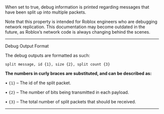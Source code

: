 When set to true, debug information is printed regarding messages that have been split up into multiple packets.

Note that this property is intended for Roblox engineers who are debugging network replication. This documentation may become outdated in the future, as Roblox’s network code is always changing behind the scenes.

---

Debug Output Format

The debug outputs are formatted as such:

`split message, id {1}, size {2}, split count {3}`

**The numbers in curly braces are substituted, and can be described as:**

• `{1}` – The id of the split packet.

• `{2}` – The number of bits being transmitted in each payload.

• `{3}` – The total number of split packets that should be received.

---
